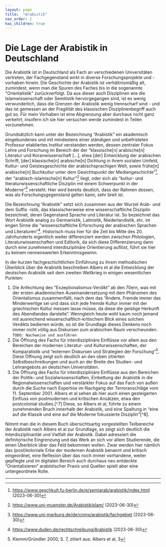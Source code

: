 ```yaml
---
layout: page
title:  "Arabistik"
nav_order: 2
has_children: true
---
```


# Die Lage der Arabistik in Deutschland

Die Arabistik ist in Deutschland als Fach an verschiedenen Universitäten vertreten, der Fachgegenstand wirkt in diverse Forschungsprojekte und -vorhaben hinein. Die Geschichte der Arabistik ist verhältnismäßig alt, zumindest, wenn man die Spuren des Faches bis in die sogenannte "Orientalistik" zurückverfolgt. Da aus dieser auch Disziplinen wie die Islamwissenschaft oder Semitistik hervorgegangen sind, ist es wenig verwunderlich, dass die Grenzen der Arabistik wenig trennscharf sind - und das ist gemessen an der Fragilität des klassischen Disziplinenbegriff auch gut so. Für mein Vorhaben ist eine Abgrenzung aber durchaus nicht ganz verkehrt, insofern ich sie hier versuchen werde zumindest in Teilen vorzunehmen.

Grundsätzlich kann unter der Bezeichnung “Arabistik” ein akademisch eingebundenes und mit mindestens einer ständigen und unbefristeten Professur etabliertes Institut verstanden werden, dessen zentraler Fokus Lehre und Forschung im Bereich der der “klassische[n] arabische[n] Literatur und Koranwissenschaft […], etwa [der] Entwicklung der arabischen Schrift, [der] klassische[n] arabische[n] Dichtung in ihrem sozialen Umfeld, Kultur- und Geistesgeschichte der arabischsprachigen Welt, sowie frühe[n] arabische[n] Buchkultur unter dem Gesichtspunkt der Mediengeschichte”[^1], der “arabisch-islamische[n] Kultur”[^2] liegt, oder sich als “kultur- und literaturwissenschaftliche Disziplin mit einem Schwerpunkt in der Moderne”[^3] versteht. Hier wird bereits deutlich, dass der Rahmen dessen, was als Forschungsgegenstand gelten kann, sehr breit ist. 

Die Bezeichnung “Arabistik” setzt sich zusammen aus der Wurzel Arab- und dem Suffix -istik, das klassischerweise eine wissenschaftliche Disziplin bezeichnet, deren Gegenstand Sprache und Literatur ist. So bezeichnet das Wort Arabistik analog zu Germanistik, Latinistik, Niederlandistik, etc. im engen Sinne die “wissenschaftliche Erforschung der arabischen Sprachen und Literaturen”[^4]. Historisch muss hier für die Zeit bis Mitte des 20. Jahrhunderts eigentlich weiter differenziert werden zwischen Philologien, Literaturwissenschaften und Editorik, da sich diese Differenzierung dann durch eine zunehmend interdisziplinäre Orientierung auflöst, führt sie hier zu keinem nennenswerten Erkenntnisgewinn. 

In der kurzen fachgeschichtlichen Einführung zu ihrem methodischen Überblick über die Arabistik beschreiben Albers et al die Entwicklung der deutschen Arabistik seit dem zweiten Weltkrieg in einigen wesentlichen Punkten: 

1. Die Anfechtung des “Exzeptionalismus-Verdikt” ab den 70ern, was mit der ersten akademischen Auseinandersetzung mit dem Phänomen des Orientalismus zusammenfällt, nach dem das “Andere, Fremde immer das Minderwertige sei und dass sich jede fremde Kultur immer mit der griechischen Kultur messen lasse müsse, da diese die geistige Herkunft des Abendlandes darstelle”. Wenngleich heute wohl kaum noch jemand mit ausreichend wissenschaftlich-kritischem Blick eines solchen Verdikts bedienen würde, so ist die Grundlage dieses Denkens noch immer nicht völlig aus Diskursen zum arabischen Raum verschwunden. `TODO: Nachweise und ausführen`
2. Die Öffnung des Fachs für interdisziplinäre Einflüsse vor allem aus den Bereichen der modernen Literatur- und Kulturwissenschaften, der Komparatistik und “externen Diskursen und Strategien der Forschung”[^5]. Diese Öffnung zeigt sich deutlich an den oben zitierten Selbstbeschreibungen und auch an der Breite des Studien- und Lehrangebots an deutschen Universitäten.
3. Die Öffnung des Fachs für interdisziplinäre Einflüsse aus den Bereichen der Politik- und Sozialwissenschaften, Einbettung der Arabistik in die Regionalwissenschaften und verstärkter Fokus auf das Fach von außen durch die Suche nach Expertise im Nachgang der Terroranschläge vom 11. September 2001. Albers et al sehen ab hier auch einen gesteigerten Einfluss von postmodernen und kritischen Ansätzen, etwa den postcolonial studies.[^7] Diese, so Albers et al, führte zu einem zunehmenden Bruch innerhalb der Arabistik, und eine Spaltung in “eine auf die Klassik und eine auf die Moderne fokussierte Disziplin”[^8].

Nimmt man die in diesem Buch übersichtsartig vorgestellten Teilbereiche der Arabistik nach Albers et al zur Grundlage, so zeigt sich deutlich die Interdisziplinarität und Vielfalt der Arabistik. Dabei adressiert die definitorische Eingrenzung und das Werk an sich vor allem Studierende, die einen Überblick über das Feld bekommen wollen. Zwar werden hier nämlich das (post)koloniale Erbe der modernen Arabistik benannt und kritisch eingeordnet, eine Reflexion über das noch immer vorhandene, weiter gepflegte und im digitalen Bereich auch durchaus neu entdeckte “Orientalisieren” arabistischer Praxis und Quellen spielt aber eine untergeordnete Rolle. 

---

[^1]: https://www.geschkult.fu-berlin.de/e/semiarab/arabistik/index.html (2023-06-30)
[^2]: https://www.uni-muenster.de/ArabistikIslam/ (2023-06-30)
[^3]: https://www.uni-marburg.de/de/cnms/arabistik/fachgebiet (2023-06-30)
[^4]: https://www.duden.de/rechtschreibung/Arabistik (2023-06-30)
[^5]: Klemm/Gründler 2000, S. 7, zitiert aus: Albers et al, 3